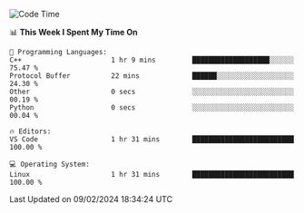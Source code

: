 
<!--START_SECTION:waka-->
![Code Time](http://img.shields.io/badge/Code%20Time-1%2C579%20hrs%2027%20mins-blue)

📊 **This Week I Spent My Time On** 

```text
💬 Programming Languages: 
C++                      1 hr 9 mins         ███████████████████░░░░░░   75.47 % 
Protocol Buffer          22 mins             ██████░░░░░░░░░░░░░░░░░░░   24.30 % 
Other                    0 secs              ░░░░░░░░░░░░░░░░░░░░░░░░░   00.19 % 
Python                   0 secs              ░░░░░░░░░░░░░░░░░░░░░░░░░   00.04 % 

🔥 Editors: 
VS Code                  1 hr 31 mins        █████████████████████████   100.00 % 

💻 Operating System: 
Linux                    1 hr 31 mins        █████████████████████████   100.00 % 
```


 Last Updated on 09/02/2024 18:34:24 UTC
<!--END_SECTION:waka-->

